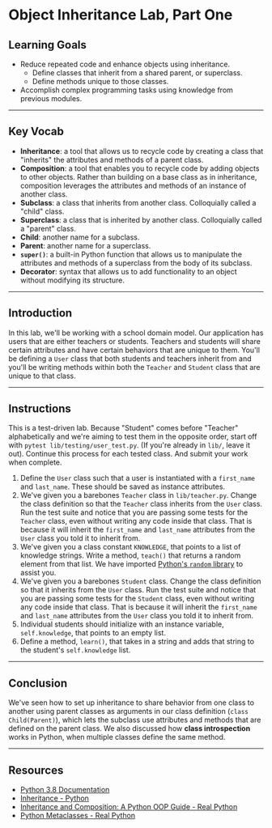 # Object Inheritance Lab, Part One

## Learning Goals

- Reduce repeated code and enhance objects using inheritance.
  - Define classes that inherit from a shared parent, or superclass.
  - Define methods unique to those classes.
- Accomplish complex programming tasks using knowledge from previous modules.

***

## Key Vocab

- **Inheritance**: a tool that allows us to recycle code by creating a class
that "inherits" the attributes and methods of a parent class.
- **Composition**: a tool that enables you to recycle code by adding objects to
other objects. Rather than building on a base class as in inheritance,
composition leverages the attributes and methods of an instance of another class.
- **Subclass**: a class that inherits from another class. Colloquially called
a "child" class.
- **Superclass**: a class that is inherited by another class. Colloquially
called a "parent" class.
- **Child**: another name for a subclass.
- **Parent**: another name for a superclass.
- **`super()`**: a built-in Python function that allows us to manipulate the
attributes and methods of a superclass from the body of its subclass.
- **Decorator**: syntax that allows us to add functionality to an object
without modifying its structure.

***

## Introduction

In this lab, we'll be working with a school domain model. Our application has
users that are either teachers or students. Teachers and students will share
certain attributes and have certain behaviors that are unique to them. You'll be
defining a `User` class that both students and teachers inherit from and you'll
be writing methods within both the `Teacher` and `Student` class that are unique
to that class.

***

## Instructions

This is a test-driven lab. Because "Student" comes before "Teacher"
alphabetically and we're aiming to test them in the opposite order, start off
with `pytest lib/testing/user_test.py`. (If you're already in `lib/`, leave it
out). Continue this process for each tested class. And
submit your work when complete.

1. Define the `User` class such that a user is instantiated with a
   `first_name` and `last_name`. These should be saved as instance attributes.
2. We've given you a barebones `Teacher` class in `lib/teacher.py`. Change the
   class definition so that the `Teacher` class inherits from the `User` class.
   Run the test suite and notice that you are passing some tests for the
   `Teacher` class, even without writing any code inside that class. That is
   because it will inherit the `first_name` and `last_name` attributes from the
   `User` class you told it to inherit from.
3. We've given you a class constant `KNOWLEDGE`, that points to a list of
   knowledge strings. Write a method, `teach()` that returns a random element
   from that list. We have imported
   [Python's `random` library](https://docs.python.org/3/library/random.html)
   to assist you.
4. We've given you a barebones `Student` class. Change the class definition so
   that it inherits from the `User` class. Run the test suite and notice that
   you are passing some tests for the `Student` class, even without writing any
   code inside that class. That is because it will inherit the `first_name` and
   `last_name` attributes from the `User` class you told it to inherit from.
5. Individual students should initialize with an instance variable,
   `self.knowledge`, that points to an empty list.
6. Define a method, `learn()`, that takes in a string and adds that string to the
   student's `self.knowledge` list.

***

## Conclusion

We've seen how to set up inheritance to share behavior from one class to another
using parent classes as arguments in our class definition
(`class Child(Parent)`), which lets the subclass use attributes and methods
that are defined on the parent class. We also discussed how **class
introspection** works in Python, when multiple classes define the same method.

***

## Resources

- [Python 3.8 Documentation](https://docs.python.org/3.8/)
- [Inheritance - Python](https://docs.python.org/3/tutorial/classes.html#inheritance)
- [Inheritance and Composition: A Python OOP Guide - Real Python](https://realpython.com/inheritance-composition-python/)
- [Python Metaclasses - Real Python](https://realpython.com/python-metaclasses)
